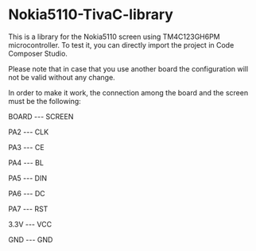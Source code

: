 # Nokia5110-TivaC-library
This is a library for the Nokia5110 screen using TM4C123GH6PM microcontroller. To test it, you can directly import the project in Code Composer Studio.

Please note that in case that you use another board the configuration will not be valid without any change.

In order to make it work, the connection among the board and the screen must be the following:

BOARD ---  SCREEN

PA2   ---  CLK

PA3   ---  CE

PA4   ---  BL

PA5   ---  DIN

PA6   ---  DC

PA7   ---  RST

3.3V  ---  VCC

GND   ---  GND
